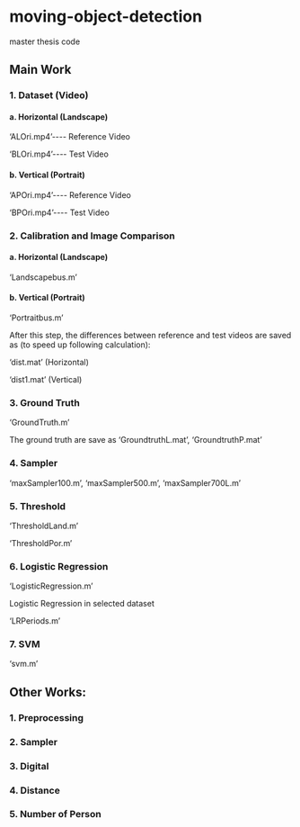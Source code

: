 # moving-object-detection
master thesis code

## Main Work
### 1.	Dataset (Video)  

#### a.	Horizontal (Landscape)  

‘ALOri.mp4’---- Reference Video  
  
  
‘BLOri.mp4’---- Test Video  

#### b.	Vertical (Portrait)  

‘APOri.mp4’---- Reference Video  
  
  
‘BPOri.mp4’---- Test Video  


### 2.	Calibration and Image Comparison  

#### a.	Horizontal (Landscape)  

‘Landscapebus.m’
#### b.	Vertical (Portrait)  

‘Portraitbus.m’  

After this step, the differences between reference and test videos are saved as (to speed up following calculation):  
  
  
‘dist.mat’ (Horizontal)  

‘dist1.mat’ (Vertical)

### 3.	Ground Truth  

‘GroundTruth.m’  

The ground truth are save as ‘GroundtruthL.mat’, ‘GroundtruthP.mat’

 

### 4.	Sampler  

‘maxSampler100.m’, ‘maxSampler500.m’, ‘maxSampler700L.m’

### 5.	Threshold  

‘ThresholdLand.m’  

‘ThresholdPor.m’

### 6.	Logistic Regression  

‘LogisticRegression.m’  

Logistic Regression in selected dataset  

‘LRPeriods.m’  


### 7.	SVM  

‘svm.m’

## Other Works:
### 1.	Preprocessing
### 2.	Sampler
### 3.	Digital
### 4.	Distance
### 5.	Number of Person
